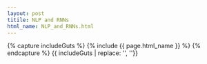 ```yaml
---
layout: post
titile: NLP and RNNs
html_name: NLP_and_RNNs.html
---
```


{% capture includeGuts %}
{% include {{ page.html_name }} %}
{% endcapture %}
{{ includeGuts | replace: '<!DOCTYPE html>', ''}}
